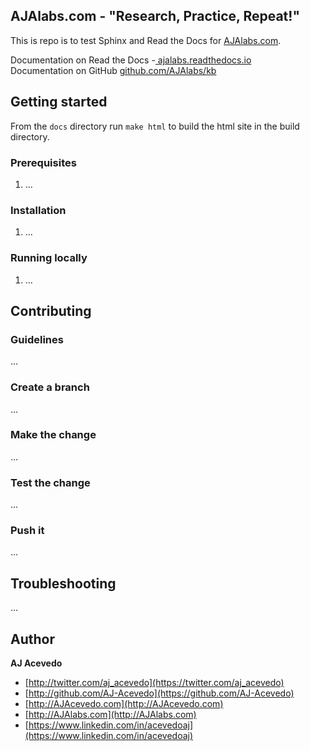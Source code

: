 ## AJAlabs.com - "Research, Practice, Repeat!"

This is repo is to test Sphinx and Read the Docs for [AJAlabs.com](https://AJAlabs.com).  

Documentation on Read the Docs -[ ajalabs.readthedocs.io](https://ajalabs.readthedocs.io/en/latest/)  
Documentation on GitHub [github.com/AJAlabs/kb](https://github.com/AJAlabs/kb)  

## Getting started

From the `docs` directory run `make html` to build the html site in the build directory.  


### Prerequisites

1. ...

### Installation

1. ...

### Running locally

1. ...

## Contributing

### Guidelines

...

### Create a branch

...

### Make the change

...

### Test the change

...

### Push it

...


## Troubleshooting

...

## Author

**AJ Acevedo**

- [http://twitter.com/aj_acevedo](https://twitter.com/aj_acevedo)
- [http://github.com/AJ-Acevedo](https://github.com/AJ-Acevedo)
- [http://AJAcevedo.com](http://AJAcevedo.com)
- [http://AJAlabs.com](http://AJAlabs.com)
- [https://www.linkedin.com/in/acevedoaj](https://www.linkedin.com/in/acevedoaj)
